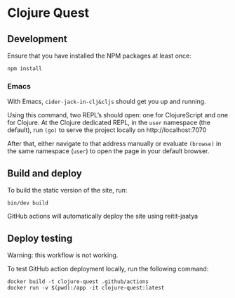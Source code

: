 # Clojure Quest

## Development

Ensure that you have installed the NPM packages at least once:

```
npm install
```

### Emacs

With Emacs, `cider-jack-in-clj&cljs` should get you up and running.

Using this command, two REPL’s should open: one for ClojureScript and
one for Clojure. At the Clojure dedicated REPL, in the `user`
namespace (the default), run `(go)` to serve the project locally on
http://localhost:7070

After that, either navigate to that address manually or evaluate
`(browse)` in the same namespace (`user`) to open the page in your
default browser.

## Build and deploy

To build the static version of the site, run:

```
bin/dev build
```

GitHub actions will automatically deploy the site using reitit-jaatya

## Deploy testing

Warning: this workflow is not working.

To test GitHub action deployment locally, run the following command:

```
docker build -t clojure-quest .github/actions 
docker run -v $(pwd):/app -it clojure-quest:latest
```
